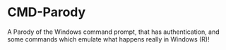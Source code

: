 # CMD-Parody
A Parody of the Windows command prompt, that has authentication, and some commands which emulate what happens really in Windows (R)!
